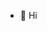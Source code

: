 - 👋 Hi

<!---
ccoecl/ccoecl is a ✨ special ✨ repository because its `README.md` (this file) appears on your GitHub profile.
You can click the Preview link to take a look at your changes.
--->
